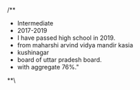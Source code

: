 /**

* Intermediate
* 2017-2019
* I have passed high school in 2019.
* from maharshi arvind vidya mandir kasia
* kushinagar 
* board of uttar pradesh board.
* with aggregate 76%."
  
**\